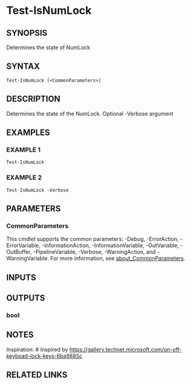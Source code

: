 ﻿---
external help file: PoshFunctions-help.xml
Module Name: poshfunctions
online version:
schema: 2.0.0
---

# Test-IsNumLock

## SYNOPSIS
Determines the state of NumLock

## SYNTAX

```
Test-IsNumLock [<CommonParameters>]
```

## DESCRIPTION
Determines the state of the NumLock.
Optional -Verbose argument

## EXAMPLES

### EXAMPLE 1
```
Test-IsNumLock
```

### EXAMPLE 2
```
Test-IsNumLock -Verbose
```

## PARAMETERS

### CommonParameters
This cmdlet supports the common parameters: -Debug, -ErrorAction, -ErrorVariable, -InformationAction, -InformationVariable, -OutVariable, -OutBuffer, -PipelineVariable, -Verbose, -WarningAction, and -WarningVariable. For more information, see [about_CommonParameters](http://go.microsoft.com/fwlink/?LinkID=113216).

## INPUTS

## OUTPUTS

### bool
## NOTES
Inspiration: # Inspired by https://gallery.technet.microsoft.com/on-off-keyboad-lock-keys-6ba9885c

## RELATED LINKS
